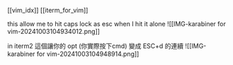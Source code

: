 [[vim_idx]]
[[iterm_for_vim]]




this allow me to hit caps lock as esc when I hit it alone
![[IMG-karabiner for vim-20241003104934012.png]]








in iterm2
這個讓你的 opt (你實際按下cmd) 變成 ESC+d 的連續
![[IMG-karabiner for vim-20241003104948914.png]]
